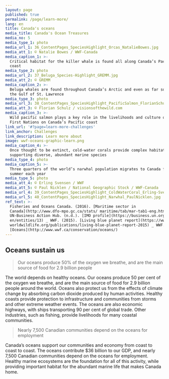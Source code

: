 ```yaml
---
layout: page
published: true
permalink: /page/learn-more/
lang: en
title: Canada's oceans
media_title: Canada's Ocean Treasures
media_no: 5
media_type_1: photo
media_url_1: 36_ContentPages_SpeciesHighlight_Orcas_NatalieBowes.jpg
media_att_1: © Natalie Bowes / WWF-Canada
media_caption_1: >-
  Critical habitat for the killer whale is found all along Canada’s Pacific
  coast
media_type_2: photo
media_url_2: 37_Beluga_Species-Highlight_GREMM.jpg
media_att_2: © GREMM
media_caption_2: >-
  Beluga whales are found throughout Canada’s Arctic and even as far south as
  the Gulf of St. Lawrence
media_type_3: photo
media_url_3: 38_ContentPages_SpeciesHighlight_PacificSalmon_FlorianSchulz.jpg
media_att_3: © Florian Schulz / visionsofthewild.com
media_caption_3: >-
  Wild pacific salmon plays a key role in the livelihoods and culture of many
  First Nations on Canada’s Pacific coast
link_url: '#?page=learn-more-challenges'
link_anchor: Challenges
link_description: Learn more about
image: wwf-oceans-graphic-learn.png
media_caption_4: >-
  Once thought to be extinct, cold-water corals provide complex habitat
  supporting diverse, abundant marine species
media_type_4: photo
media_caption_5: >-
  Three quarters of the world’s narwhal population migrates to Canada for the
  summer each year
media_type_5: photo
media_att_4: © Erling Svensen / WWF
media_att_5: © Paul Nicklen / National Geographic Stock / WWF-Canada
media_url_4: 39_ContentPages_SpeciesHighlight_ColdWaterCoral_Erling-Svensen.jpg
media_url_5: 40_ContentPages_SpeciesHighlight_Narwhal_PaulNicklen.jpg
ref_text: >-
  Fisheries and Oceans Canada. (2016). [Maritime sector in
  Canada](http://www.dfo-mpo.gc.ca/stats/ maritime/tab/mar-tab1-eng.htm) _
  UN-Business Action Hub. (n.d.). [IMO profile](https://business.un.org/
  en/entities/13) _ WWF. (2015). [Living blue planet report](https://www.
  worldwildlife.org/publications/living-blue-planet-report-2015) _ WWF. (n.d.).
  [Oceans](http://www.wwf.ca/conservation/oceans/)
---
```


## Oceans sustain us

> Our oceans produce 50% of the oxygen we breathe, and are the main source of food for 2.9 billion people

The world depends on healthy oceans. Our oceans produce 50 per cent of the oxygen we breathe, and are the main source of food for 2.9 billion people around the world. Oceans also protect us from the effects of climate change by absorbing carbon dioxide produced by human activities. Healthy coasts provide protection to infrastructure and communities from storms and other extreme weather events. The oceans are also economic highways, with ships transporting 90 per cent of global trade. Other industries, such as fishing, provide livelihoods for many coastal communities.

> Nearly 7,500 Canadian communities depend on the oceans for employment

Canada’s oceans support our communities and economy from coast to coast to coast. The oceans contribute $36 billion to our GDP, and nearly 7,500 Canadian communities depend on the oceans for employment. Healthy marine ecosystems are the foundation for all of this activity, while providing important habitat for the abundant marine life that makes Canada home.
